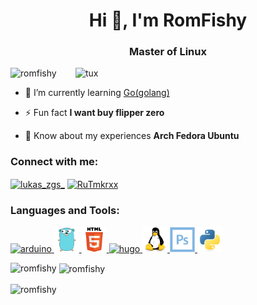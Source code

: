 <h1 align="center">Hi 👋, I'm RomFishy</h1>
<h3 align="center">Master of Linux</h3>
<img align="right" alt="tux" width="400" src="https://upload.wikimedia.org/wikipedia/commons/5/5a/Rotating_Tux.gif">

<p align="left"> <img src="https://komarev.com/ghpvc/?username=romfishy&label=Profile%20views&color=0e75b6&style=flat" alt="romfishy" /> </p>

- 🌱 I’m currently learning [Go(golang)](https://go.dev/)

- ⚡ Fun fact **I want buy flipper zero**

- 📄 Know about my experiences **Arch Fedora Ubuntu**

<h3 align="left">Connect with me:</h3>
<p align="left">
<a href="https://instagram.com/lukas_zgs_" target="blank"><img align="center" src="https://raw.githubusercontent.com/rahuldkjain/github-profile-readme-generator/master/src/images/icons/Social/instagram.svg" alt="lukas_zgs_" height="30" width="40" /></a>
<a href="https://discord.gg/RuTmkrxx" target="blank"><img align="center" src="https://raw.githubusercontent.com/rahuldkjain/github-profile-readme-generator/master/src/images/icons/Social/discord.svg" alt="RuTmkrxx" height="30" width="40" /></a>
</p>

<h3 align="left">Languages and Tools:</h3>
<p align="left"> <a href="https://www.arduino.cc/" target="_blank" rel="noreferrer"> <img src="https://cdn.worldvectorlogo.com/logos/arduino-1.svg" alt="arduino" width="40" height="40"/> </a> <a href="https://golang.org" target="_blank" rel="noreferrer"> <img src="https://raw.githubusercontent.com/devicons/devicon/master/icons/go/go-original.svg" alt="go" width="40" height="40"/> </a> <a href="https://www.w3.org/html/" target="_blank" rel="noreferrer"> <img src="https://raw.githubusercontent.com/devicons/devicon/master/icons/html5/html5-original-wordmark.svg" alt="html5" width="40" height="40"/> </a> <a href="https://gohugo.io/" target="_blank" rel="noreferrer"> <img src="https://api.iconify.design/logos-hugo.svg" alt="hugo" width="40" height="40"/> </a> <a href="https://www.linux.org/" target="_blank" rel="noreferrer"> <img src="https://raw.githubusercontent.com/devicons/devicon/master/icons/linux/linux-original.svg" alt="linux" width="40" height="40"/> </a> <a href="https://www.photoshop.com/en" target="_blank" rel="noreferrer"> <img src="https://raw.githubusercontent.com/devicons/devicon/master/icons/photoshop/photoshop-line.svg" alt="photoshop" width="40" height="40"/> </a> <a href="https://www.python.org" target="_blank" rel="noreferrer"> <img src="https://raw.githubusercontent.com/devicons/devicon/master/icons/python/python-original.svg" alt="python" width="40" height="40"/> </a> </p>

<p><img align="left" src="https://github-readme-stats.vercel.app/api/top-langs?username=romfishy&show_icons=true&locale=en&layout=compact" alt="romfishy" /></p>

<p>&nbsp;<img align="center" src="https://github-readme-stats.vercel.app/api?username=romfishy&show_icons=true&locale=en" alt="romfishy" /></p>

<p><img align="center" src="https://github-readme-streak-stats.herokuapp.com/?user=romfishy&" alt="romfishy" /></p>

